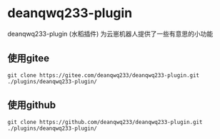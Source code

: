 # deanqwq233-plugin

deanqwq233-plugin (水稻插件) 为云崽机器人提供了一些有意思的小功能


## 使用gitee

```
git clone https://gitee.com/deanqwq233/deanqwq233-plugin.git ./plugins/deanqwq233-plugin/
```

## 使用github

```
git clone https://github.com/deanqwq233/deanqwq233-plugin.git ./plugins/deanqwq233-plugin/
```
